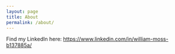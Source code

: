 ```yaml
---
layout: page
title: About
permalink: /about/
---
```


Find my LinkedIn here: https://www.linkedin.com/in/william-moss-b137885a/
